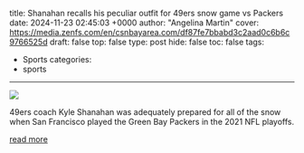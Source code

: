 title: Shanahan recalls his peculiar outfit for 49ers snow game vs Packers
date: 2024-11-23 02:45:03 +0000
author: "Angelina Martin"
cover: https://media.zenfs.com/en/csnbayarea.com/df87fe7bbabd3c2aad0c6b6c9766525d
draft: false
top: false
type: post
hide: false
toc: false
tags:
  - Sports
categories:
  - sports
---

![](https://media.zenfs.com/en/csnbayarea.com/df87fe7bbabd3c2aad0c6b6c9766525d)

49ers coach Kyle Shanahan was adequately prepared for all of the snow when San Francisco played the Green Bay Packers in the 2021 NFL playoffs.

[read more](https://www.nbcsportsbayarea.com/nfl/san-francisco-49ers/kyle-shanahan-snow-wetsuit-green-bay-packers/1806857/?partner=yahoo)
